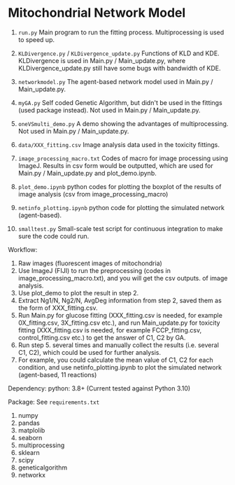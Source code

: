 # Mitochondrial Network Model


1. `run.py`
   Main program to run the fitting process.
   Multiprocessing is used to speed up.
   
2. `KLDivergence.py` / `KLDivergence_update.py`
   Functions of KLD and KDE.
   KLDivergence is used in Main.py / Main_update.py, where KLDivergence_update.py still have some bugs with bandwidth of KDE.
   
3. `networkmodel.py`
   The agent-based network model used in Main.py / Main_update.py.
   
4. `myGA.py`
   Self coded Genetic Algorithm, but didn't be used in the fittings (used package instead).
   Not used in Main.py / Main_update.py.

5. `oneVSmulti_demo.py`
   A demo showing the advantages of multiprocessing. Not used in Main.py / Main_update.py.
   
6. `data/XXX_fitting.csv`
   Image analysis data used in the toxicity fittings.
   
7. `image_processing_macro.txt`
   Codes of macro for image processing using ImageJ. Results in csv form would be outputted, which are used for Main.py / Main_update.py and plot_demo.ipynb.
   
8. `plot_demo.ipynb`
   python codes for plotting the boxplot of the results of image analysis (csv from image_processing_macro)
   
9. `netinfo_plotting.ipynb`
   python code for plotting the simulated network (agent-based).

10. `smalltest.py`
   Small-scale test script for continuous integration to make sure the code could run.
  
  
Workflow:

1. Raw images (fluorescent images of mitochondria)
2. Use ImageJ (FIJI) to run the preprocessing (codes in image_processing_macro.txt), and you will get the csv outputs. of image analysis.
3. Use plot_demo to plot the result in step 2.
4. Extract Ng1/N, Ng2/N, AvgDeg information from step 2, saved them as the form of XXX_fitting.csv.
5. Run Main.py for glucose fitting (XXX_fitting.csv is needed, for example 0X_fitting.csv, 3X_fitting.csv etc.), and run Main_update.py for toxicity fitting (XXX_fitting.csv is needed, for example FCCP_fitting.csv, control_fitting.csv etc.) to get the answer of C1, C2 by GA.
6. Run step 5. several times and manually collect the results (i.e. several C1, C2), which could be used for further analysis.
7. For example, you could calculate the mean value of C1, C2 for each condition, and use netinfo_plotting.ipynb to plot the simulated network (agent-based, 11 reactions)


Dependency:
python: 3.8+ (Current tested against Python 3.10)

Package: See `requirements.txt`
1. numpy
2. pandas
3. matplolib
4. seaborn
5. multiprocessing
7. sklearn
8. scipy
9. geneticalgorithm
10. networkx
